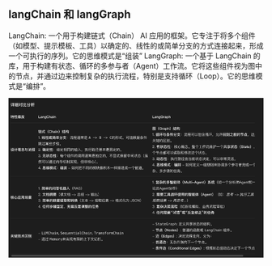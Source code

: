 ## langChain 和 langGraph 


LangChain: 一个用于构建链式（Chain） AI 应用的框架。它专注于将多个组件（如模型、提示模板、工具）以确定的、线性的或简单分支的方式连接起来，形成一个可执行的序列。它的思维模式是“组装”
LangGraph: 一个基于 LangChain 的库，用于构建有状态、循环的多参与者（Agent）工作流。它将这些组件视为图中的节点，并通过边来控制复杂的执行流程，特别是支持循环（Loop）。它的思维模式是“编排”。

![img_1.png](img/langChain_langGraph.png)